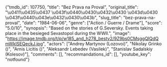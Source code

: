 {"tmdb_id": 107750, "title": "Bez Prava na Proval", "original_title": "\u0411\u0435\u0437 \u043f\u0440\u0430\u0432\u0430 \u043d\u0430 \u043f\u0440\u043e\u0432\u0430\u043b", "slug_title": "bez-prava-na-proval", "date": "1984-06-06", "genre": ["Action / Guerre / Drame"], "score": "5.0/10", "synopsis": "Based on the stories of G.Seversky. Events taking place in the besieged Sevastopol during the WWII.", "image": "https://image.tmdb.org/t/p/w185_and_h278_bestv2/9Z9bs0CMsggQIQdQmWklSEQeckJ.jpg", "actors": ["Andrey Martynov (Lozovoi)", "Nikolay Grinko ()", "Arnis Licitis ()", "Aleksandr Lebedev (Vasilek)", "Stanislav Sadalskiy (Kolesov)"], "comments": [], "recommandations_id": [], "youtube_key": "notfound"}